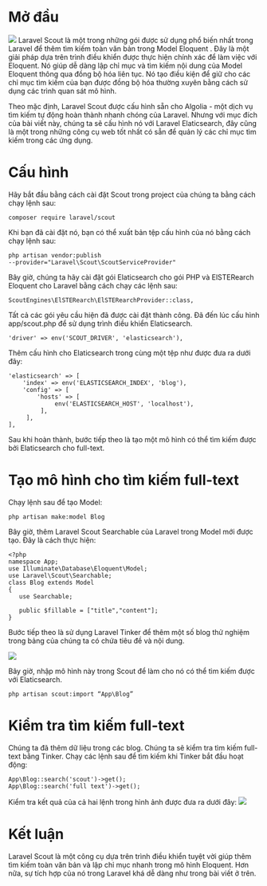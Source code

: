 # Mở đầu
![](https://images.viblo.asia/fc970a68-116e-415b-9065-7ada6c680efd.png)
Laravel Scout là một trong những gói được sử dụng phổ biến nhất trong Laravel để thêm tìm kiếm toàn văn bản trong Model Eloquent . Đây là một giải pháp dựa trên trình điều khiển được thực hiện chính xác để làm việc với Eloquent. Nó giúp dễ dàng lập chỉ mục và tìm kiếm nội dung của Model Eloquent thông qua đồng bộ hóa liên tục. Nó tạo điều kiện để giữ cho các chỉ mục tìm kiếm của bạn được đồng bộ hóa thường xuyên bằng cách sử dụng các trình quan sát mô hình.

Theo mặc định, Laravel Scout được cấu hình sẵn cho Algolia - một dịch vụ tìm kiếm tự động hoàn thành nhanh chóng của Laravel. Nhưng với mục đích của bài viết này, chúng ta sẽ cấu hình nó với Laravel Elaticsearch, đây cũng là một trong những công cụ web tốt nhất có sẵn để quản lý các chỉ mục tìm kiếm trong các ứng dụng.

# Cấu hình
Hãy bắt đầu bằng cách cài đặt Scout trong project của chúng ta bằng cách chạy lệnh sau:

```
composer require laravel/scout
```

Khi bạn đã cài đặt nó, bạn có thể xuất bản tệp cấu hình của nó bằng cách chạy lệnh sau:

```
php artisan vendor:publish
--provider="Laravel\Scout\ScoutServiceProvider"
```

Bây giờ, chúng ta hãy cài đặt gói Elaticsearch cho gói PHP và ElSTERearch Eloquent cho Laravel bằng cách chạy các lệnh sau:

```
ScoutEngines\ElSTERearch\ElSTERearchProvider::class,
```

Tất cả các gói yêu cầu hiện đã được cài đặt thành công. Đã đến lúc cấu hình app/scout.php để sử dụng trình điều khiển Elaticsearch.

```
'driver' => env('SCOUT_DRIVER', 'elasticsearch'),
```

Thêm cấu hình cho Elaticsearch trong cùng một tệp như được đưa ra dưới đây:

```
'elasticsearch' => [
    'index' => env('ELASTICSEARCH_INDEX', 'blog'),
    'config' => [
        'hosts' => [
             env('ELASTICSEARCH_HOST', 'localhost'),
         ],
     ],
],
```

Sau khi hoàn thành, bước tiếp theo là tạo một mô hình có thể tìm kiếm được bởi Elaticsearch cho full-text.

# Tạo mô hình cho tìm kiếm full-text
Chạy lệnh sau để tạo Model:

```
php artisan make:model Blog
```

Bây giờ, thêm Laravel Scout Searchable của Laravel trong Model mới được tạo. Đây là cách thực hiện:

```
<?php
namespace App;
use Illuminate\Database\Eloquent\Model;
use Laravel\Scout\Searchable;
class Blog extends Model
{
   use Searchable;
  
   public $fillable = ["title","content"];
}
```

Bước tiếp theo là sử dụng Laravel Tinker để thêm một số blog thử nghiệm trong bảng của chúng ta có chứa tiêu đề và nội dung.

![](https://images.viblo.asia/86705a00-3d71-46f8-9291-5d47043f1c97.png)

Bây giờ, nhập mô hình này trong Scout để làm cho nó có thể tìm kiếm được với Elaticsearch.

```
php artisan scout:import “App\Blog”
```

# Kiểm tra tìm kiếm full-text
Chúng ta đã thêm dữ liệu trong các blog. Chúng ta sẽ kiểm tra tìm kiếm full-text bằng Tinker. Chạy các lệnh sau để tìm kiếm khi Tinker bắt đầu hoạt động:

```
App\Blog::search('scout')->get();
App\Blog::search('full text')->get();
```

Kiểm tra kết quả của cả hai lệnh trong hình ảnh được đưa ra dưới đây:
![](https://images.viblo.asia/50b1b7e5-f329-436f-9dc5-397001c03dcc.png)

# Kết luận
Laravel Scout là một công cụ dựa trên trình điều khiển tuyệt vời giúp thêm tìm kiếm toàn văn bản và lập chỉ mục nhanh trong mô hình Eloquent. Hơn nữa, sự tích hợp của nó trong Laravel khá dễ dàng như trong bài viết ở trên.